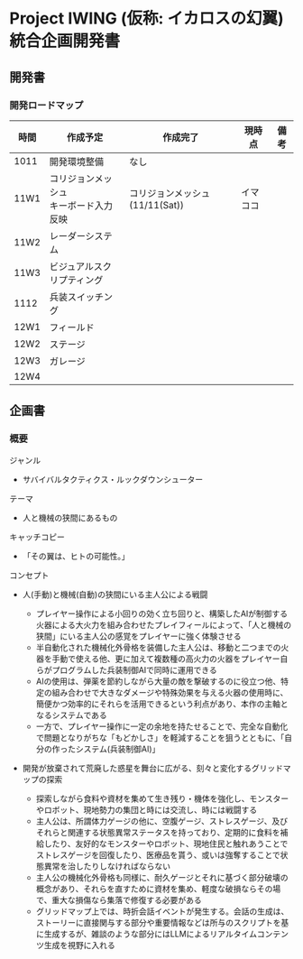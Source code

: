 # Project IWING (仮称: イカロスの幻翼) 統合企画開発書

## 開発書

### 開発ロードマップ

| 時間 | 作成予定 | 作成完了 | 現時点 |備考|
|----|----|----|----|----|
|1011|開発環境整備|なし|||
|11W1|コリジョンメッシュ<br>キーボード入力反映|コリジョンメッシュ (11/11(Sat))|イマココ||
|11W2|レーダーシステム||||
|11W3|ビジュアルスクリプティング||||
|1112|兵装スイッチング||||
|12W1|フィールド||||
|12W2|ステージ||||
|12W3|ガレージ||||
|12W4|||||

## 企画書

### 概要

ジャンル

- サバイバルタクティクス・ルックダウンシューター

テーマ

- 人と機械の狭間にあるもの

キャッチコピー

- 「その翼は、ヒトの可能性。」

コンセプト

- 人(手動)と機械(自動)の狭間にいる主人公による戦闘

  - プレイヤー操作による小回りの効く立ち回りと、構築したAIが制御する火器による大火力を組み合わせたプレイフィールによって、「人と機械の狭間」にいる主人公の感覚をプレイヤーに強く体験させる
  - 半自動化された機械化外骨格を装備した主人公は、移動と二つまでの火器を手動で使える他、更に加えて複数種の高火力の火器をプレイヤー自らがプログラムした兵装制御AIで同時に運用できる
  - AIの使用は、弾薬を節約しながら大量の敵を撃破するのに役立つ他、特定の組み合わせで大きなダメージや特殊効果を与える火器の使用時に、簡便かつ効率的にそれらを活用できるという利点があり、本作の主軸となるシステムである
  - 一方で、プレイヤー操作に一定の余地を持たせることで、完全な自動化で問題となりがちな「もどかしさ」を軽減することを狙うとともに、「自分の作ったシステム(兵装制御AI)」
- 開発が放棄されて荒廃した惑星を舞台に広がる、刻々と変化するグリッドマップの探索
  - 探索しながら食料や資材を集めて生き残り・機体を強化し、モンスターやロボット、現地勢力の集団と時には交流し、時には戦闘する
  - 主人公は、所謂体力ゲージの他に、空腹ゲージ、ストレスゲージ、及びそれらと関連する状態異常ステータスを持っており、定期的に食料を補給したり、友好的なモンスターやロボット、現地住民と触れあうことでストレスゲージを回復したり、医療品を貰う、或いは強奪することで状態異常を治したりしなければならない
  - 主人公の機械化外骨格も同様に、耐久ゲージとそれに基づく部分破壊の概念があり、それらを直すために資材を集め、軽度な破損ならその場で、重大な損傷なら集落で修復する必要がある
  - グリッドマップ上では、時折会話イベントが発生する。会話の生成は、ストーリーに直接関与する部分や重要情報などは所与のスクリプトを基に生成するが、雑談のような部分にはLLMによるリアルタイムコンテンツ生成を視野に入れる
